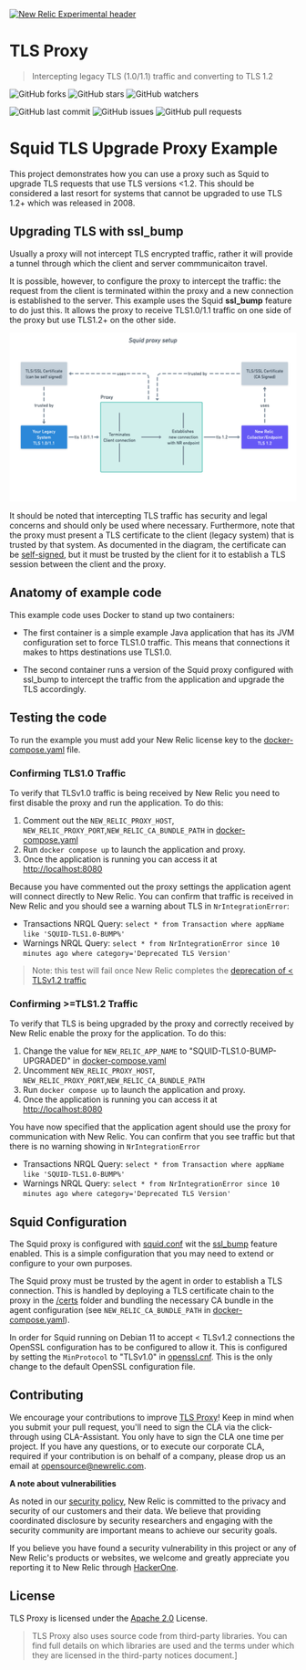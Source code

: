 [![New Relic Experimental header](https://github.com/newrelic/opensource-website/raw/master/src/images/categories/Experimental.png)](https://opensource.newrelic.com/oss-category/#new-relic-experimental)

# TLS Proxy 
>Intercepting legacy TLS (1.0/1.1) traffic and converting to TLS 1.2

![GitHub forks](https://img.shields.io/github/forks/newrelic-experimental/tls-proxy?style=social)
![GitHub stars](https://img.shields.io/github/stars/newrelic-experimental/tls-proxy?style=social)
![GitHub watchers](https://img.shields.io/github/watchers/newrelic-experimental/tls-proxy?style=social)

![GitHub last commit](https://img.shields.io/github/last-commit/newrelic-experimental/tls-proxy)
![GitHub issues](https://img.shields.io/github/issues/newrelic-experimental/tls-proxy)
![GitHub pull requests](https://img.shields.io/github/issues-pr/newrelic-experimental/tls-proxy)

# Squid TLS Upgrade Proxy Example

This project demonstrates how you can use a  proxy such as Squid to upgrade TLS requests that use TLS versions <1.2. This should be considered a last resort for systems that cannot be upgraded to use TLS 1.2+ which was released in 2008.


## Upgrading TLS with ssl_bump

Usually a proxy will not intercept TLS encrypted traffic, rather it will provide a tunnel through which the client and server commmunicaiton travel.

It is possible, however, to configure the proxy to intercept the traffic: the request from the client is terminated within the proxy and a new connection is established to the server. This example uses the Squid **ssl_bump** feature to do just this. It allows the proxy to receive TLS1.0/1.1 traffic on one side of the proxy but use TLS1.2+ on the other side.

![Proxy Diagram](proxy-diagram.png)

It should be noted that intercepting TLS traffic has security and legal concerns and should only be used where necessary.  Furthermore, note that the proxy must present a TLS certificate to the client (legacy system) that is trusted by that system.  As documented in the diagram, the certificate can be [self-signed](https://en.wikipedia.org/wiki/Self-signed_certificate), but it must be trusted by the client for it to establish a TLS session between the client and the proxy.

## Anatomy of example code

This example code uses Docker to stand up two containers:

- The first container is a simple example Java application that has its JVM configuration set to force TLS1.0 traffic. This means that connections it makes to https destinations use TLS1.0.

- The second container runs a version of the Squid proxy configured with ssl_bump to intercept the traffic from the application and upgrade the TLS accordingly.

## Testing the code

To run the example you must add your New Relic license key to the [docker-compose.yaml](docker-compose.yaml) file.

### Confirming TLS1.0 Traffic

To verify that TLSv1.0 traffic is being received by New Relic you need to first disable the proxy and run the application. To do this:

1. Comment out the `NEW_RELIC_PROXY_HOST`, `NEW_RELIC_PROXY_PORT`,`NEW_RELIC_CA_BUNDLE_PATH` in [docker-compose.yaml](docker-compose.yaml)
2. Run `docker compose up` to launch the application and proxy.
3. Once the application is running you can access it at [http://localhost:8080](http://localhost:8080)

Because you have commented out the proxy settings the application agent will connect directly to New Relic. You can confirm that traffic is received in New Relic and you should see a warning about TLS in `NrIntegrationError`:

- Transactions NRQL Query: `select * from Transaction where appName like 'SQUID-TLS1.0-BUMP%'`
- Warnings NRQL Query: `select * from NrIntegrationError since 10 minutes ago where category='Deprecated TLS Version'`

> Note: this test will fail once New Relic completes the [deprecation of < TLSv1.2 traffic](https://discuss.newrelic.com/t/tls-1-0-1-1-to-be-disabled-for-all-inbound-connections-on-feb-1st-2023/188451) 

### Confirming >=TLS1.2 Traffic

To verify that TLS is being upgraded by the proxy and correctly received by New Relic enable the proxy for the application. To do this:

1. Change the value for `NEW_RELIC_APP_NAME` to "SQUID-TLS1.0-BUMP-UPGRADED" in [docker-compose.yaml](docker-compose.yaml)
1. Uncomment `NEW_RELIC_PROXY_HOST`, `NEW_RELIC_PROXY_PORT`,`NEW_RELIC_CA_BUNDLE_PATH` 
2. Run `docker compose up` to launch the application and proxy.
3. Once the application is running you can access it at [http://localhost:8080](http://localhost:8080)

You have now specified that the application agent should use the proxy for communication with New Relic. You can confirm that you see traffic but that there is no warning showing in `NrIntegrationError`

- Transactions NRQL Query: `select * from Transaction where appName like 'SQUID-TLS1.0-BUMP%'`
- Warnings NRQL Query: `select * from NrIntegrationError since 10 minutes ago where category='Deprecated TLS Version'`


## Squid Configuration

The Squid proxy is configured with [squid.conf](proxy/squid.conf) wit the [ssl_bump](https://wiki.squid-cache.org/Features/SslBump) feature enabled. This is a simple configuration that you may need to extend or configure to your own purposes.

The Squid proxy must be trusted by the agent in order to establish a TLS connection. This is handled by deploying a TLS certificate chain to the proxy in the [/certs](proxy/certs) folder and bundling the necessary CA bundle in the agent configuration (see `NEW_RELIC_CA_BUNDLE_PATH` in [docker-compose.yaml](docker-compose.yaml)). 

In order for Squid running on Debian 11 to accept < TLSv1.2 connections the OpenSSL configuration has to be configured to allow it. This is configured by setting the `MinProtocol` to "TLSv1.0" in [openssl.cnf](proxy/openssl.cnf). This is the only change to the default OpenSSL configuration file.

## Contributing

We encourage your contributions to improve [TLS Proxy](../../)! Keep in mind when you submit your pull request, you'll need to sign the CLA via the click-through using CLA-Assistant. You only have to sign the CLA one time per project. If you have any questions, or to execute our corporate CLA, required if your contribution is on behalf of a company, please drop us an email at opensource@newrelic.com.

**A note about vulnerabilities**

As noted in our [security policy](../../security/policy), New Relic is committed to the privacy and security of our customers and their data. We believe that providing coordinated disclosure by security researchers and engaging with the security community are important means to achieve our security goals.

If you believe you have found a security vulnerability in this project or any of New Relic's products or websites, we welcome and greatly appreciate you reporting it to New Relic through [HackerOne](https://hackerone.com/newrelic).

## License

TLS Proxy is licensed under the [Apache 2.0](http://apache.org/licenses/LICENSE-2.0.txt) License.

>TLS Proxy also uses source code from third-party libraries. You can find full details on which libraries are used and the terms under which they are licensed in the third-party notices document.]
